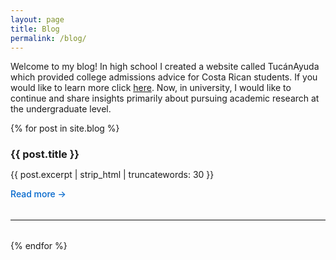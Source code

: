 ```yaml
---
layout: page
title: Blog
permalink: /blog/
---
```


Welcome to my blog! In high school I created a website called TucánAyuda which provided college admissions advice for Costa Rican students. If you would like to learn more click [here](https://tucanayuda.com/). Now, in university, I would like to continue and share insights primarily about pursuing academic research at the undergraduate level.

<div class="blog-posts">
{% for post in site.blog %}
  <article class="blog-post-preview">
    <h3><a href="{{ post.url | relative_url }}">{{ post.title }}</a></h3>
    <p>{{ post.excerpt | strip_html | truncatewords: 30 }}</p>
    <a href="{{ post.url | relative_url }}" class="read-more">Read more →</a>
  </article>
  <hr>
{% endfor %}
</div>

<style>
.blog-post-preview {
  margin-bottom: 2rem;
}

.blog-post-preview h3 {
  margin-bottom: 0.5rem;
}

.blog-post-preview h3 a {
  text-decoration: none;
  color: inherit;
}

.blog-post-preview h3 a:hover {
  text-decoration: underline;
}

.read-more {
  color: #0066cc;
  text-decoration: none;
  font-weight: 500;
}

.read-more:hover {
  text-decoration: underline;
}

hr {
  margin: 2rem 0;
  border: none;
  border-top: 1px solid #eee;
}
</style>
